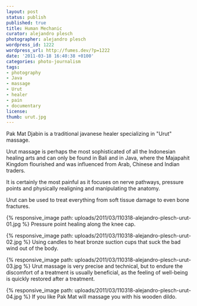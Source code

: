 ```yaml
---
layout: post
status: publish
published: true
title: Human Mechanic
curator: alejandro plesch
photographer: alejandro plesch
wordpress_id: 1222
wordpress_url: http://fumes.dev/?p=1222
date: '2011-03-18 16:40:38 +0100'
categories: photo-journalism
tags:
- photography
- Java
- massage
- Urut
- healer
- pain
- documentary
license:
thumb: urut.jpg
---
```

Pak Mat Djabin is a traditional javanese healer specializing in "Urut" massage. 

Urut massage is perhaps the most sophisticated of all the Indonesian healing arts and can only be found in Bali and in Java, where the Majapahit Kingdom flourished and was influenced from Arab, Chinese and Indian traders. 

It is certainly the most painful as it focuses on nerve pathways, pressure points and physically realigning and manipulating the anatomy. 

Urut can be used to treat everything from soft tissue damage to even bone fractures. 

{% responsive_image path: uploads/2011/03/110318-alejandro-plesch-urut-01.jpg %}
Pressure point healing along the knee cap.

{% responsive_image path: uploads/2011/03/110318-alejandro-plesch-urut-02.jpg %}
Using candles to heat bronze suction cups that suck the bad wind out of the body.

{% responsive_image path: uploads/2011/03/110318-alejandro-plesch-urut-03.jpg %}
Urut massage is very precise and technical, but to endure the discomfort of a treatment is usually beneficial, as the feeling of well-being is quickly restored after a treatment.

{% responsive_image path: uploads/2011/03/110318-alejandro-plesch-urut-04.jpg %}
If you like Pak Mat will massage you with his wooden dildo.
